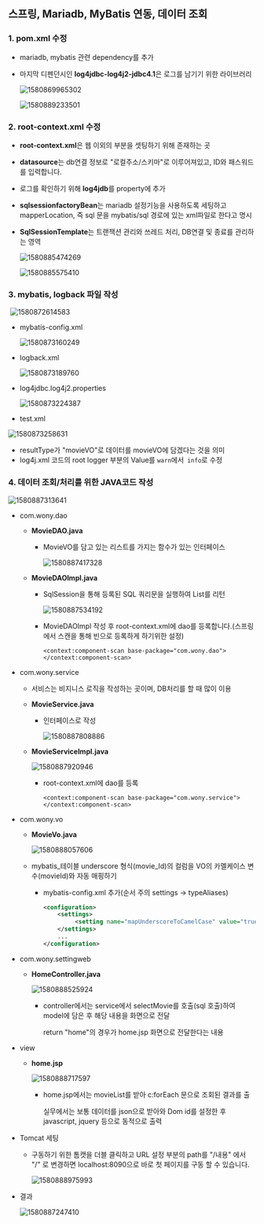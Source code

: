 ##  스프링, Mariadb, MyBatis 연동, 데이터 조회

### 1. pom.xml 수정

- mariadb, mybatis 관련 dependency를 추가
- 마지막 디펜던시인 **log4jdbc-log4j2-jdbc4.1**은 로그를 남기기 위한 라이브러리

  ![1580869965302](./images/3-1.PNG)

  ![1580889233501](./images/3-2.PNG)



### 2. root-context.xml 수정

- **root-context.xml**은 웹 이외의 부분을 셋팅하기 위해 존재하는 곳
- **datasource**는 db연결 정보로 "로컬주소/스키마"로 이루어져있고, ID와 패스워드를 입력합니다.
- 로그를 확인하기 위해 **log4jdb**를 property에 추가
- **sqlsessionfactoryBean**는 mariadb 설정기능을 사용하도록 세팅하고mapperLocation, 즉 sql 문을 mybatis/sql 경로에 있는 xml파일로 한다고 명시
- **SqlSessionTemplate**는 트랜잭션 관리와 쓰레드 처리, DB연결 및 종료를 관리하는 영역

  ![1580885474269](./images/3-9.PNG)

  ![1580885575410](./images/3-3.PNG)



### 3. mybatis, logback 파일 작성

​        ![1580872614583](./images/3-4.PNG)

- mybatis-config.xml
  
  ![1580873160249](./images/3-5.PNG)
- logback.xml
  
  ![1580873189760](./images/3-6.PNG)
- log4jdbc.log4j2.properties 
  
  ![1580873224387](./images/3-7.PNG)
-  test.xml
  
  ![1580873258631](./images/3-8.PNG)
  
  - resultType가 "movieVO"로 데이터를 movieVO에 담겠다는 것을 의미
- log4j.xml 코드의 root logger 부분의 Value를 `warn`에서` info`로 수정



### 4. 데이터 조회/처리를 위한 JAVA코드 작성

![1580887313641](./images/3-11.PNG)

- com.wony.dao

  - **MovieDAO.java**

    * MovieVO를 담고 있는 리스트를 가지는 함수가 있는 인터페이스

      ![1580887417328](./images/3-12.PNG)

  - **MovieDAOImpl.java**

    * SqlSession을 통해 등록된 SQL 쿼리문을 실행하여 List를 리턴

      ![1580887534192](./images/3-13.PNG)

    * MovieDAOImpl 작성 후 root-context.xml에 dao를 등록합니다.(스프링에서 스캔을 통해 빈으로 등록하게 하기위한 설정)

      `<context:component-scan base-package="com.wony.dao"></context:component-scan>`

- com.wony.service

  * 서비스는 비지니스 로직을 작성하는 곳이며, DB처리를 할 때 많이 이용

  * **MovieService.java**

    * 인터페이스로 작성

      ![1580887808886](./images/3-14.PNG)

  * **MovieServiceImpl.java**

    ![1580887920946](./images/3-15.PNG)

    * root-context.xml에 dao를 등록

      `<context:component-scan base-package="com.wony.service"></context:component-scan>`

- com.wony.vo

  * **MovieVo.java**

    ![1580888057606](./images/3-16.PNG)

  * mybatis_테이블 underscore 형식(movie_Id)의 컬럼을 VO의 카멜케이스 변수(movieId)와 자동 매핑하기

    * mybatis-config.xml 추가(순서 주의 settings -> typeAliases)

      ```xml
      <configuration>
          <settings>
               <setting name="mapUnderscoreToCamelCase" value="true"/>
          </settings>
          ...
      </configuration>
      ```

- com.wony.settingweb

  * **HomeController.java**

    ![1580888525924](./images/3-17.PNG)

    * controller에서는 service에서 selectMovie를 호출(sql 호출)하여 model에 담은 후 해당 내용을 화면으로 전달

      return "home"의 경우가 home.jsp 화면으로 전달한다는 내용

- view

  * **home.jsp**

    ![1580888717597](./images/3-18.PNG)

    * home.jsp에서는 movieList를 받아 c:forEach 문으로 조회된 결과를 출

      실무에서는 보통 데이터를 json으로 받아와 Dom id를 설정한 후 javascript, jquery 등으로 동적으로 출력

- Tomcat 세팅

  - 구동하기 위한 톰캣을 더블 클릭하고 URL 설정 부분의 path를 "/내용" 에서 "/" 로 변경하면 localhost:8090으로 바로 첫 페이지를 구동 할 수 있습니다.

    ![1580888975993](./images/3-19.PNG)

- 결과

  ![1580887247410](./images/3-10.PNG)
